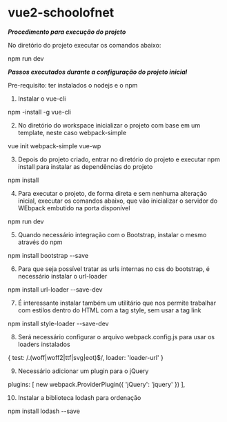 # vue2-schoolofnet


***Procedimento para execução do projeto***

No diretório do projeto executar os comandos abaixo:

npm run dev


***Passos executados durante a configuração do projeto inicial***

Pre-requisito: ter instalados o nodejs e o npm

1) Instalar o vue-cli

npm -install -g vue-cli

2) No diretório do workspace inicializar o projeto com base em um template, neste caso webpack-simple

vue init webpack-simple vue-wp

3) Depois do projeto criado, entrar no diretório do projeto e executar npm install para instalar as dependências do projeto

npm install

4) Para executar o projeto, de forma direta e sem nenhuma alteração inicial, executar os comandos abaixo, que vão inicializar o servidor do WEbpack embutido na porta disponível

npm run dev

5) Quando necessário integração com o Bootstrap, instalar o mesmo através do npm

npm install bootstrap --save

6) Para que seja possível tratar as urls internas no css do bootstrap, é necessário instalar o url-loader

npm install url-loader --save-dev

7) É interessante instalar também um utilitário que nos permite trabalhar com estilos dentro do HTML com a tag style, sem usar a tag link

npm install style-loader --save-dev

8) Será necessário configurar o arquivo webpack.config.js para usar os loaders instalados


{
    test: /\.(woff|woff2|ttf|svg|eot)$/,
    loader: 'loader-url'
}

9) Necessário adicionar um plugin para o jQuery

plugins: [
    new webpack.ProviderPlugin({
        'jQuery': 'jquery'
    })
  ],


10) Instalar a biblioteca lodash para ordenação

npm install lodash --save

